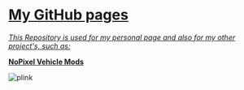 <h1><a href="https://yungsamd17.github.io/">My GitHub pages</h1>

<em>This Repository is used for my personal page and also for my other project's, such as:</em>

<b><a href="https://github.com/yungsamd17/yungsamd17.github.io/tree/main/carmods">NoPixel Vehicle Mods</a></b>

![plink](https://user-images.githubusercontent.com/64147848/230789808-1d37b7e0-3491-4ce5-9028-97aea4051b43.gif)
